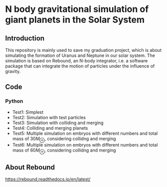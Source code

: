 # N body gravitational simulation of giant planets in the Solar System

## Introduction
This repository is mainly used to save my graduation project, which is about simulating the formation of Uranus and Neptune in our solar system. The simulation is based on Rebound, an N-body integrator, i.e. a software package that can integrate the motion of particles under the influence of gravity.


## Code

### Python
* Test1: Simplest
* Test2: Simulation with test particles 
* Test3: Simulation with colliding and merging
* Test4: Colliding and merging planets
* Test5: Multiple simulation on embryos with different numbers and total mass of $30M_{\oplus}$, considering collidng and merging
* Test6: Multiple simulation on embryos with different numbers and total mass of $60M_{\oplus}$, considering collidng and merging

## About Rebound
https://rebound.readthedocs.io/en/latest/
